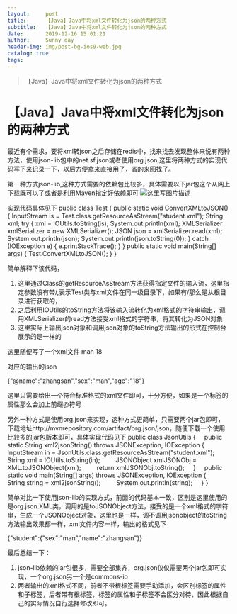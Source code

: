 ```yaml
---
layout:     post
title:      【Java】Java中将xml文件转化为json的两种方式
subtitle:   【Java】Java中将xml文件转化为json的两种方式
date:       2019-12-16 15:01:21
author:     Sunny day
header-img: img/post-bg-ios9-web.jpg
catalog: true
tags:
---
```


>【Java】Java中将xml文件转化为json的两种方式

# 【Java】Java中将xml文件转化为json的两种方式


最近有个需求，要将xml转json之后存储在redis中，找来找去发现整体来说有两种方法，使用json-lib包中的net.sf.json或者使用org.json,这里将两种方式的实现代码写下来记录一下，以后方便拿来直接用了，省的来回找了。

第一种方式json-lib,这种方式需要的依赖包比较多，具体需要以下jar包这个从网上下载既可以了或者是利用Maven指定好依赖即可
![这里写图片描述](https://img-blog.csdn.net/20170729140630778?watermark/2/text/aHR0cDovL2Jsb2cuY3Nkbi5uZXQvYTUzMjY3MjcyOA==/font/5a6L5L2T/fontsize/400/fill/I0JBQkFCMA==/dissolve/70/gravity/SouthEast)

实现代码具体见下
public class Test { public static void ConvertXMLtoJSON() { InputStream is = Test.class.getResourceAsStream("student.xml"); String xml; try { xml = IOUtils.toString(is); System.out.println(xml); XMLSerializer xmlSerializer = new XMLSerializer(); JSON json = xmlSerializer.read(xml); System.out.println(json); System.out.println(json.toString(0)); } catch (IOException e) { e.printStackTrace(); } } public static void main(String[] args) { Test.ConvertXMLtoJSON(); } }

简单解释下该代码，

1. 这里通过Class的getResourceAsStream方法获得指定文件的输入流，这里指定参数没有带/,表示Test类与xml文件在同一级目录下，如果有/那么是从根目录进行获取的，
1. 之后利用IOUtils的toString方法将该输入流转化为xml格式的字符串输出，调用XMLSerializer的read方法接受xml格式的字符串，将其转化为JSON对象
1. 这里实际上输出json对象和调用json对象的toString方法输出的形式在控制台展示的是一样的

这里随便写了一个xml文件
<student name="zhangsan"> <sex>man</sex> <age>18</age> </student>

对应的输出的json

{"@name":"zhangsan","sex":"man","age":"18"}

这里只需要给出一个符合标准格式的xml文件即可，十分方便，如果是一个标签的属性那么会加上前缀@符号　　

另外一种方式是使用org.json来实现，这种方式更简单，只需要两个jar包即可，下载地址http://mvnrepository.com/artifact/org.json/json，随便下载一个使用比较多的jar包版本即可，具体实现代码见下
public class JsonUtils {     public static String xml2jsonString() throws JSONException, IOException {         InputStream in = JsonUtils.class.getResourceAsStream("student.xml");         String xml = IOUtils.toString(in);         JSONObject xmlJSONObj = XML.toJSONObject(xml);         return xmlJSONObj.toString();     }     public static void main(String[] args) throws JSONException, IOException {         String string = xml2jsonString();         System.out.println(string);     } }

简单对比一下使用json-lib的实现方式，前面的代码基本一致，区别是这里使用的是org.json.XML类，调用的是toJSONObject方法，接受的是一个xml格式的字符串，生成一个JSONObject对象，这里也是一样，调不调用jsonobject的toString方法输出效果都一样，xml文件内容一样，输出的格式见下

{"student":{"sex":"man","name":"zhangsan"}}

最后总结一下：

1. json-lib依赖的jar包很多，需要全部集齐，org.json仅仅需要两个jar包即可实现，一个org.json另一个是commons-io
1. 两者输出的xml格式不同，前者不带根标签需要手动添加，会区别标签的属性和子标签，后者带有根标签，标签的属性和子标签不会区分对待，因此根据自己的实际情况自行选择修改即可。

